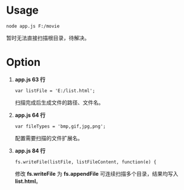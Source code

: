 # Usage

<pre><code>node app.js F:/movie
</code></pre>
暂时无法直接扫描根目录，待解决。

# Option

1.  **app.js 63 行**
    <pre><code>var listFile = 'E:/list.html';
    </code></pre>
    扫描完成后生成文件的路径、文件名。

2.  **app.js 64 行**
    <pre><code>var fileTypes = 'bmp,gif,jpg,png';
    </code></pre>
    配置需要扫描的文件扩展名。

3.  **app.js 84 行**
    <pre><code>fs.writeFile(listFile, listFileContent, function(e) {
    </code></pre>
    修改 **fs.writeFile** 为 **fs.appendFile** 可连续扫描多个目录，结果均写入 **list.html**。
